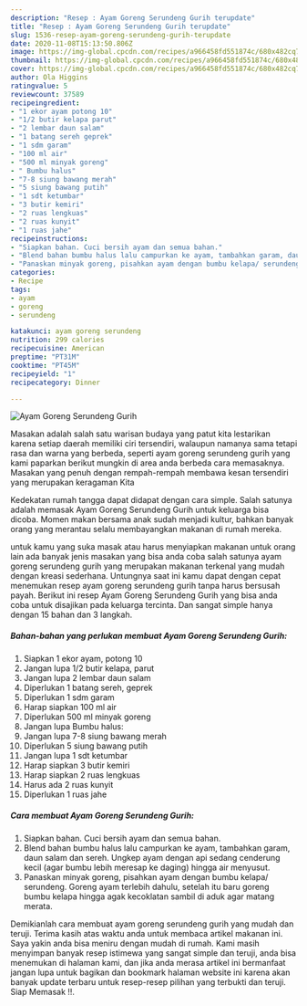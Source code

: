 ```yaml
---
description: "Resep : Ayam Goreng Serundeng Gurih terupdate"
title: "Resep : Ayam Goreng Serundeng Gurih terupdate"
slug: 1536-resep-ayam-goreng-serundeng-gurih-terupdate
date: 2020-11-08T15:13:50.806Z
image: https://img-global.cpcdn.com/recipes/a966458fd551874c/680x482cq70/ayam-goreng-serundeng-gurih-foto-resep-utama.jpg
thumbnail: https://img-global.cpcdn.com/recipes/a966458fd551874c/680x482cq70/ayam-goreng-serundeng-gurih-foto-resep-utama.jpg
cover: https://img-global.cpcdn.com/recipes/a966458fd551874c/680x482cq70/ayam-goreng-serundeng-gurih-foto-resep-utama.jpg
author: Ola Higgins
ratingvalue: 5
reviewcount: 37589
recipeingredient:
- "1 ekor ayam potong 10"
- "1/2 butir kelapa parut"
- "2 lembar daun salam"
- "1 batang sereh geprek"
- "1 sdm garam"
- "100 ml air"
- "500 ml minyak goreng"
- " Bumbu halus"
- "7-8 siung bawang merah"
- "5 siung bawang putih"
- "1 sdt ketumbar"
- "3 butir kemiri"
- "2 ruas lengkuas"
- "2 ruas kunyit"
- "1 ruas jahe"
recipeinstructions:
- "Siapkan bahan. Cuci bersih ayam dan semua bahan."
- "Blend bahan bumbu halus lalu campurkan ke ayam, tambahkan garam, daun salam dan sereh. Ungkep ayam dengan api sedang cenderung kecil (agar bumbu lebih meresap ke daging) hingga air menyusut."
- "Panaskan minyak goreng, pisahkan ayam dengan bumbu kelapa/ serundeng. Goreng ayam terlebih dahulu, setelah itu baru goreng bumbu kelapa hingga agak kecoklatan sambil di aduk agar matang merata."
categories:
- Recipe
tags:
- ayam
- goreng
- serundeng

katakunci: ayam goreng serundeng 
nutrition: 299 calories
recipecuisine: American
preptime: "PT31M"
cooktime: "PT45M"
recipeyield: "1"
recipecategory: Dinner

---
```



![Ayam Goreng Serundeng Gurih](https://img-global.cpcdn.com/recipes/a966458fd551874c/680x482cq70/ayam-goreng-serundeng-gurih-foto-resep-utama.jpg)

Masakan adalah salah satu warisan budaya yang patut kita lestarikan karena setiap daerah memiliki ciri tersendiri, walaupun namanya sama tetapi rasa dan warna yang berbeda, seperti ayam goreng serundeng gurih yang kami paparkan berikut mungkin di area anda berbeda cara memasaknya. Masakan yang penuh dengan rempah-rempah membawa kesan tersendiri yang merupakan keragaman Kita

Kedekatan rumah tangga dapat didapat dengan cara simple. Salah satunya adalah memasak Ayam Goreng Serundeng Gurih untuk keluarga bisa dicoba. Momen makan bersama anak sudah menjadi kultur, bahkan banyak orang yang merantau selalu membayangkan makanan di rumah mereka.



untuk kamu yang suka masak atau harus menyiapkan makanan untuk orang lain ada banyak jenis masakan yang bisa anda coba salah satunya ayam goreng serundeng gurih yang merupakan makanan terkenal yang mudah dengan kreasi sederhana. Untungnya saat ini kamu dapat dengan cepat menemukan resep ayam goreng serundeng gurih tanpa harus bersusah payah.
Berikut ini resep Ayam Goreng Serundeng Gurih yang bisa anda coba untuk disajikan pada keluarga tercinta. Dan sangat simple hanya dengan 15 bahan dan 3 langkah.


<!--inarticleads1-->

##### Bahan-bahan yang perlukan membuat Ayam Goreng Serundeng Gurih:

1. Siapkan 1 ekor ayam, potong 10
1. Jangan lupa 1/2 butir kelapa, parut
1. Jangan lupa 2 lembar daun salam
1. Diperlukan 1 batang sereh, geprek
1. Diperlukan 1 sdm garam
1. Harap siapkan 100 ml air
1. Diperlukan 500 ml minyak goreng
1. Jangan lupa  Bumbu halus:
1. Jangan lupa 7-8 siung bawang merah
1. Diperlukan 5 siung bawang putih
1. Jangan lupa 1 sdt ketumbar
1. Harap siapkan 3 butir kemiri
1. Harap siapkan 2 ruas lengkuas
1. Harus ada 2 ruas kunyit
1. Diperlukan 1 ruas jahe




<!--inarticleads2-->

##### Cara membuat  Ayam Goreng Serundeng Gurih:

1. Siapkan bahan. Cuci bersih ayam dan semua bahan.
1. Blend bahan bumbu halus lalu campurkan ke ayam, tambahkan garam, daun salam dan sereh. Ungkep ayam dengan api sedang cenderung kecil (agar bumbu lebih meresap ke daging) hingga air menyusut.
1. Panaskan minyak goreng, pisahkan ayam dengan bumbu kelapa/ serundeng. Goreng ayam terlebih dahulu, setelah itu baru goreng bumbu kelapa hingga agak kecoklatan sambil di aduk agar matang merata.




Demikianlah cara membuat ayam goreng serundeng gurih yang mudah dan teruji. Terima kasih atas waktu anda untuk membaca artikel makanan ini. Saya yakin anda bisa meniru dengan mudah di rumah. Kami masih menyimpan banyak resep istimewa yang sangat simple dan teruji, anda bisa menemukan di halaman kami, dan jika anda merasa artikel ini bermanfaat jangan lupa untuk bagikan dan bookmark halaman website ini karena akan banyak update terbaru untuk resep-resep pilihan yang terbukti dan teruji. Siap Memasak !!. 
